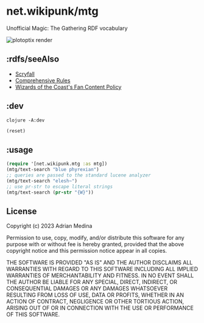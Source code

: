 # net.wikipunk/mtg
Unofficial Magic: The Gathering RDF vocabulary

![plotoptix render](resources/mtg.png)

## :rdfs/seeAlso
* [Scryfall](https://scryfall.com/docs/api)
* [Comprehensive
  Rules](https://media.wizards.com/2023/downloads/MagicCompRules%2020230414.txt)
* [Wizards of the Coast's Fan Content Policy](https://company.wizards.com/en/legal/fancontentpolicy)

## :dev

``` shell
clojure -A:dev
```

``` clojure
(reset)
```

## :usage

``` clojure
(require '[net.wikipunk.mtg :as mtg])
(mtg/text-search "blue phyrexian")
;; queries are passed to the standard lucene analyzer 
(mtg/text-search "elesh~")
;; use pr-str to escape literal strings 
(mtg/text-search (pr-str "{W}"))
```

## License
Copyright (c) 2023 Adrian Medina

Permission to use, copy, modify, and/or distribute this software for
any purpose with or without fee is hereby granted, provided that the
above copyright notice and this permission notice appear in all
copies.

THE SOFTWARE IS PROVIDED "AS IS" AND THE AUTHOR DISCLAIMS ALL
WARRANTIES WITH REGARD TO THIS SOFTWARE INCLUDING ALL IMPLIED
WARRANTIES OF MERCHANTABILITY AND FITNESS. IN NO EVENT SHALL THE
AUTHOR BE LIABLE FOR ANY SPECIAL, DIRECT, INDIRECT, OR CONSEQUENTIAL
DAMAGES OR ANY DAMAGES WHATSOEVER RESULTING FROM LOSS OF USE, DATA OR
PROFITS, WHETHER IN AN ACTION OF CONTRACT, NEGLIGENCE OR OTHER
TORTIOUS ACTION, ARISING OUT OF OR IN CONNECTION WITH THE USE OR
PERFORMANCE OF THIS SOFTWARE.

